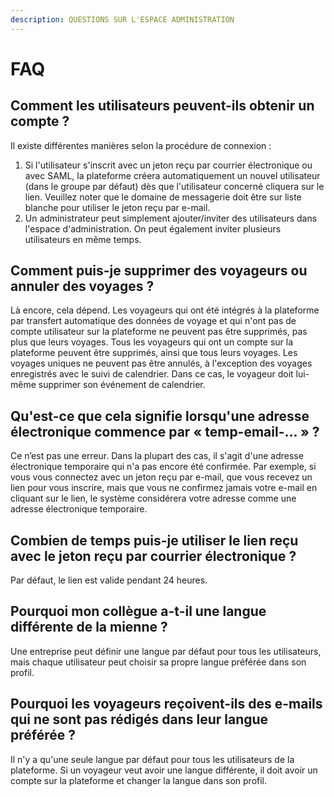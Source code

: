 ```yaml
---
description: QUESTIONS SUR L'ESPACE ADMINISTRATION
---
```


# FAQ

## Comment les utilisateurs peuvent-ils obtenir un compte ?

Il existe différentes manières selon la procédure de connexion :

1. Si l'utilisateur s'inscrit avec un jeton reçu par courrier électronique ou avec SAML, la plateforme créera automatiquement un nouvel utilisateur \(dans le groupe par défaut\) dès que l'utilisateur concerné cliquera sur le lien. Veuillez noter que le domaine de messagerie doit être sur liste blanche pour utiliser le jeton reçu par e-mail.
2. Un administrateur peut simplement ajouter/inviter des utilisateurs dans l'espace d'administration. On peut également inviter plusieurs utilisateurs en même temps.

## Comment puis-je supprimer des voyageurs ou annuler des voyages ?

Là encore, cela dépend. Les voyageurs qui ont été intégrés à la plateforme par transfert automatique des données de voyage et qui n'ont pas de compte utilisateur sur la plateforme ne peuvent pas être supprimés, pas plus que leurs voyages. Tous les voyageurs qui ont un compte sur la plateforme peuvent être supprimés, ainsi que tous leurs voyages. Les voyages uniques ne peuvent pas être annulés, à l'exception des voyages enregistrés avec le suivi de calendrier. Dans ce cas, le voyageur doit lui-même supprimer son événement de calendrier.

## Qu'est-ce que cela signifie lorsqu'une adresse électronique commence par « temp-email-... » ?

Ce n’est pas une erreur. Dans la plupart des cas, il s'agit d'une adresse électronique temporaire qui n'a pas encore été confirmée. Par exemple, si vous vous connectez avec un jeton reçu par e-mail, que vous recevez un lien pour vous inscrire, mais que vous ne confirmez jamais votre e-mail en cliquant sur le lien, le système considérera votre adresse comme une adresse électronique temporaire.

## Combien de temps puis-je utiliser le lien reçu avec le jeton reçu par courrier électronique ?

Par défaut, le lien est valide pendant 24 heures.

## Pourquoi mon collègue a-t-il une langue différente de la mienne ?

Une entreprise peut définir une langue par défaut pour tous les utilisateurs, mais chaque utilisateur peut choisir sa propre langue préférée dans son profil.

## Pourquoi les voyageurs reçoivent-ils des e-mails qui ne sont pas rédigés dans leur langue préférée ?

Il n'y a qu'une seule langue par défaut pour tous les utilisateurs de la plateforme. Si un voyageur veut avoir une langue différente, il doit avoir un compte sur la plateforme et changer la langue dans son profil.


